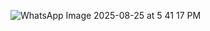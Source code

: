 ![WhatsApp Image 2025-08-25 at 5 41 17 PM](https://github.com/user-attachments/assets/5f16da10-71b6-455d-b4c3-6fcce7f545de)
